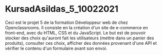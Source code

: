 # KursadAsildas_5_10022021

Ceci est le projet 5 de la formation Développeur web de chez Openclassrooms.
Il consiste en la création d'un site de e-commerce en front-end, avec du HTML, CSS et du JavaScript.
Le but est de pouvoir stocker des choix qu'auront fait les utilisateurs (mettre dans un panier des produits), consulter ces choix, afficher des données provenant d'une API et vérifier le contenu d'un formulaire avant son envoi.
